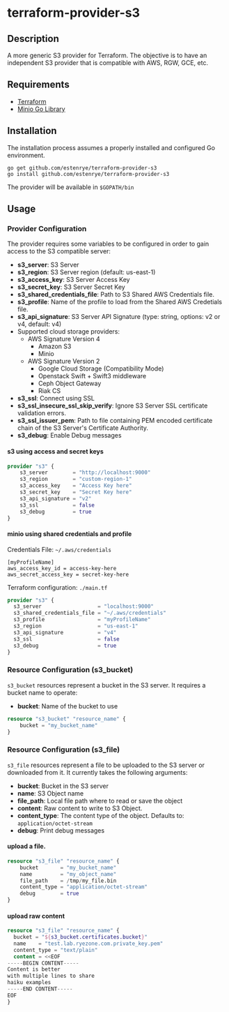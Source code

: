 # terraform-provider-s3

## Description
A more generic S3 provider for Terraform.  The objective is to have an independent S3 provider that is compatible with AWS, RGW, GCE, etc.

## Requirements
* [Terraform](https://github.com/hashicorp/terraform)
* [Minio Go Library](https://github.com/minio/minio-go)

## Installation
The installation process assumes a properly installed and configured Go environment.
```
go get github.com/estenrye/terraform-provider-s3
go install github.com/estenrye/terraform-provider-s3
```
The provider will be available in ```$GOPATH/bin```

## Usage

### Provider Configuration
The provider requires some variables to be configured in order to gain access to the S3 compatible server:

* **s3_server**: S3 Server
* **s3_region**: S3 Server region (default: us-east-1)
* **s3_access_key**: S3 Server Access Key
* **s3_secret_key**: S3 Server Secret Key
* **s3_shared_credentials_file**: Path to S3 Shared AWS Credentials file.
* **s3_profile**: Name of the profile to load from the Shared AWS Credetials file.
* **s3_api_signature**: S3 Server API Signature (type: string, options: v2 or v4, default: v4)
* Supported cloud storage providers:
   * AWS Signature Version 4
      * Amazon S3
      * Minio
   * AWS Signature Version 2
      * Google Cloud Storage (Compatibility Mode)
      * Openstack Swift + Swift3 middleware
      * Ceph Object Gateway
      * Riak CS
* **s3_ssl**: Connect using SSL
* **s3_ssl_insecure_ssl_skip_verify**: Ignore S3 Server SSL certificate validation errors.
* **s3_ssl_issuer_pem**: Path to file containing PEM encoded certificate chain of the S3 Server's Certificate Authority.
* **s3_debug**: Enable Debug messages

#### s3 using access and secret keys
```terraform
provider "s3" {
    s3_server        = "http://localhost:9000"
    s3_region        = "custom-region-1"
    s3_access_key    = "Access Key here"
    s3_secret_key    = "Secret Key here"
    s3_api_signature = "v2"
    s3_ssl           = false
    s3_debug         = true
}
```

#### minio using shared credentials and profile

Credentials File:  `~/.aws/credentials `
```
[myProfileName]
aws_access_key_id = access-key-here
aws_secret_access_key = secret-key-here
```

Terraform configuration:  `./main.tf`
```terraform
provider "s3" {
  s3_server                  = "localhost:9000"
  s3_shared_credentials_file = "~/.aws/credentials"
  s3_profile                 = "myProfileName"
  s3_region                  = "us-east-1"
  s3_api_signature           = "v4"
  s3_ssl                     = false
  s3_debug                   = true
}
```

### Resource Configuration (s3_bucket)
```s3_bucket``` resources represent a bucket in the S3 server.  It requires a bucket name to operate:

* **bucket**: Name of the bucket to use

```terraform
resource "s3_bucket" "resource_name" {
	bucket = "my_bucket_name"
}
```


### Resource Configuration (s3_file)
```s3_file``` resources represent a file to be uploaded to the S3 server or downloaded from it.  It currently takes the following arguments:
* **bucket**: Bucket in the S3 server
* **name**: S3 Object name
* **file_path**: Local file path where to read or save the object
* **content**: Raw content to write to S3 Object.
* **content_type**: The content type of the object.  Defaults to: ```application/octet-stream```
* **debug**: Print debug messages

#### upload a file.

```terraform
resource "s3_file" "resource_name" {
    bucket       = "my_bucket_name"
    name         = "my_object_name"
    file_path    = /tmp/my_file.bin
    content_type = "application/octet-stream"
    debug        = true
}
```

#### upload raw content

```terraform
resource "s3_file" "resource_name" {
  bucket = "${s3_bucket.certificates.bucket}"
  name    = "test.lab.ryezone.com.private_key.pem"
  content_type = "text/plain"
  content = <<EOF
-----BEGIN CONTENT-----
Content is better
with multiple lines to share
haiku examples
-----END CONTENT-----
EOF
}
```